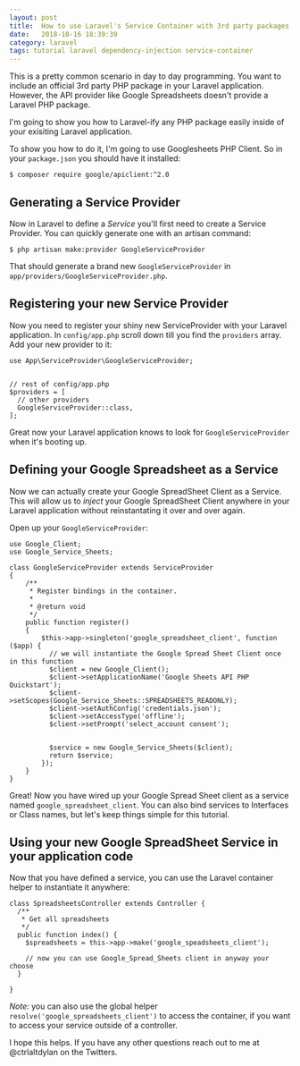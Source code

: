 ```yaml
---
layout: post
title:  How to use Laravel's Service Container with 3rd party packages
date:   2018-10-16 18:39:39
category: laravel 
tags: tutorial laravel dependency-injection service-container
---
```


This is a pretty common scenario in day to day programming. You want to include an official 3rd party PHP package in your Laravel application. However, the API provider like Google Spreadsheets doesn't provide a Laravel PHP package.

I'm going to show you how to Laravel-ify any PHP package easily inside of your exisiting Laravel application.

To show you how to do it, I'm going to use Googlesheets PHP Client. So in your `package.json` you should have it installed:

    $ composer require google/apiclient:^2.0

## Generating a Service Provider

Now in Laravel to define a _Service_ you'll first need to create a Service Provider. You can quickly generate one with an artisan command:

    $ php artisan make:provider GoogleServiceProvider

That should generate a brand new `GoogleServiceProvider` in `app/providers/GoogleServiceProvider.php`.

## Registering your new Service Provider

Now you need to register your shiny new ServiceProvider with your Laravel application. In `config/app.php` scroll down till you find the `providers` array. Add your new provider to it:

    use App\ServiceProvider\GoogleServiceProvider;


    // rest of config/app.php
    $providers = [
      // other providers
      GoogleServiceProvider::class,
    ];

Great now your Laravel application knows to look for `GoogleServiceProvider` when it's booting up.

## Defining your Google Spreadsheet as a Service

Now we can actually create your Google SpreadSheet Client as a Service. This will allow us to _inject_ your Google SpreadSheet Client anywhere in your Laravel application without reinstantating it over and over again.

 Open up your `GoogleServiceProvider`:

    use Google_Client;
    use Google_Service_Sheets;

    class GoogleServiceProvider extends ServiceProvider
    {
        /**
         * Register bindings in the container.
         *
         * @return void
         */
        public function register()
        {
            $this->app->singleton('google_spreadsheet_client', function ($app) {
              // we will instantiate the Google Spread Sheet Client once in this function
              $client = new Google_Client();
              $client->setApplicationName('Google Sheets API PHP Quickstart');
              $client->setScopes(Google_Service_Sheets::SPREADSHEETS_READONLY);
              $client->setAuthConfig('credentials.json');
              $client->setAccessType('offline');
              $client->setPrompt('select_account consent');


              $service = new Google_Service_Sheets($client);
              return $service;
            });
        }
    }

Great! Now you have wired up your Google Spread Sheet client as a service named `google_spreadsheet_client`. You can also bind services to Interfaces or Class names, but let's keep things simple for this tutorial.

## Using your new Google SpreadSheet Service in your application code

Now that you have defined a service, you can use the Laravel container helper to instantiate it anywhere:


    class SpreadsheetsController extends Controller {
      /**
       * Get all spreadsheets
       */
      public function index() {
        $spreadsheets = this->app->make('google_speadsheets_client');

        // now you can use Google_Spread_Sheets client in anyway your choose
      }

    }

*Note:* you can also use the global helper `resolve('google_spreadsheets_client')` to access the container, if you want to access your service outside of a controller.

I hope this helps. If you have any other questions reach out to me at @ctrlaltdylan on the Twitters.
